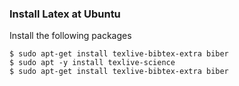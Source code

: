 ### Install Latex at Ubuntu
Install the following packages
```
$ sudo apt-get install texlive-bibtex-extra biber
$ sudo apt -y install texlive-science
$ sudo apt-get install texlive-bibtex-extra biber
```
